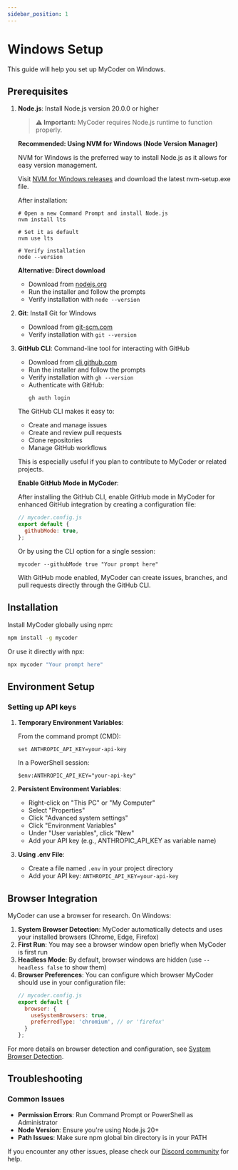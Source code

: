 ```yaml
---
sidebar_position: 1
---
```


# Windows Setup

This guide will help you set up MyCoder on Windows.

## Prerequisites

1. **Node.js**: Install Node.js version 20.0.0 or higher

   > **⚠️ Important:** MyCoder requires Node.js runtime to function properly.

   **Recommended: Using NVM for Windows (Node Version Manager)**

   NVM for Windows is the preferred way to install Node.js as it allows for easy version management.

   Visit [NVM for Windows releases](https://github.com/coreybutler/nvm-windows/releases) and download the latest nvm-setup.exe file.

   After installation:

   ```
   # Open a new Command Prompt and install Node.js
   nvm install lts

   # Set it as default
   nvm use lts

   # Verify installation
   node --version
   ```

   **Alternative: Direct download**

   - Download from [nodejs.org](https://nodejs.org/)
   - Run the installer and follow the prompts
   - Verify installation with `node --version`

2. **Git**: Install Git for Windows

   - Download from [git-scm.com](https://git-scm.com/download/win)
   - Verify installation with `git --version`

3. **GitHub CLI**: Command-line tool for interacting with GitHub

   - Download from [cli.github.com](https://cli.github.com/)
   - Run the installer and follow the prompts
   - Verify installation with `gh --version`
   - Authenticate with GitHub:
     ```
     gh auth login
     ```

   The GitHub CLI makes it easy to:

   - Create and manage issues
   - Create and review pull requests
   - Clone repositories
   - Manage GitHub workflows

   This is especially useful if you plan to contribute to MyCoder or related projects.

   **Enable GitHub Mode in MyCoder**:

   After installing the GitHub CLI, enable GitHub mode in MyCoder for enhanced GitHub integration by creating a configuration file:

   ```javascript
   // mycoder.config.js
   export default {
     githubMode: true,
   };
   ```

   Or by using the CLI option for a single session:

   ```
   mycoder --githubMode true "Your prompt here"
   ```

   With GitHub mode enabled, MyCoder can create issues, branches, and pull requests directly through the GitHub CLI.

## Installation

Install MyCoder globally using npm:

```bash
npm install -g mycoder
```

Or use it directly with npx:

```bash
npx mycoder "Your prompt here"
```

## Environment Setup

### Setting up API keys

1. **Temporary Environment Variables**:

   From the command prompt (CMD):

   ```
   set ANTHROPIC_API_KEY=your-api-key
   ```

   In a PowerShell session:

   ```
   $env:ANTHROPIC_API_KEY="your-api-key"
   ```

2. **Persistent Environment Variables**:

   - Right-click on "This PC" or "My Computer"
   - Select "Properties"
   - Click "Advanced system settings"
   - Click "Environment Variables"
   - Under "User variables", click "New"
   - Add your API key (e.g., ANTHROPIC_API_KEY as variable name)

3. **Using .env File**:
   - Create a file named `.env` in your project directory
   - Add your API key: `ANTHROPIC_API_KEY=your-api-key`

## Browser Integration

MyCoder can use a browser for research. On Windows:

1. **System Browser Detection**: MyCoder automatically detects and uses your installed browsers (Chrome, Edge, Firefox)
2. **First Run**: You may see a browser window open briefly when MyCoder is first run
3. **Headless Mode**: By default, browser windows are hidden (use `--headless false` to show them)
4. **Browser Preferences**: You can configure which browser MyCoder should use in your configuration file:
   ```javascript
   // mycoder.config.js
   export default {
     browser: {
       useSystemBrowsers: true,
       preferredType: 'chromium', // or 'firefox'
     }
   };
   ```

For more details on browser detection and configuration, see [System Browser Detection](../usage/browser-detection.md).

## Troubleshooting

### Common Issues

- **Permission Errors**: Run Command Prompt or PowerShell as Administrator
- **Node Version**: Ensure you're using Node.js 20+
- **Path Issues**: Make sure npm global bin directory is in your PATH

If you encounter any other issues, please check our [Discord community](https://discord.gg/5K6TYrHGHt) for help.
